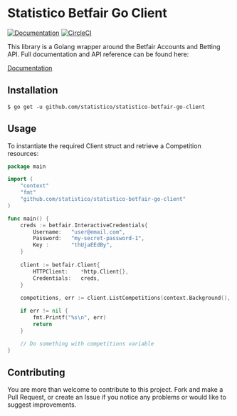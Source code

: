 # Statistico Betfair Go Client

[![Documentation](https://godoc.org/github.com/statistico/statistico-betfair-go-client?status.svg)](http://godoc.org/github.com/statistico/statistico-betfair-go-client)
[![CircleCI](https://circleci.com/gh/statistico/statistico-betfair-go-client/tree/master.svg?style=shield)](https://circleci.com/gh/statistico/statistico-betfair-go-client/tree/master)

This library is a Golang wrapper around the Betfair Accounts and Betting API. Full documentation and API reference can be found here:

[Documentation](https://docs.developer.betfair.com/)

## Installation
```.env
$ go get -u github.com/statistico/statistico-betfair-go-client
```
## Usage
To instantiate the required Client struct and retrieve a Competition resources:
```go
package main

import (
    "context"
    "fmt"
    "github.com/statistico/statistico-betfair-go-client"
)

func main() {
    creds := betfair.InteractiveCredentials{
        Username:   "user@email.com",
        Password:   "my-secret-password-1",
        Key :       "thUjaEEdBy",
    }
    
    client := betfair.Client{
        HTTPClient:    *http.Client{},
        Credentials:   creds,
    }   
    
    competitions, err := client.ListCompetitions(context.Background(), ListCompetitionsRequest{}) 

    if err != nil {
        fmt.Printf("%s\n", err)
        return
    }

    // Do something with competitions variable
}
```
## Contributing
You are more than welcome to contribute to this project. Fork and make a Pull Request, or create an Issue if you notice 
any problems or would like to suggest improvements.